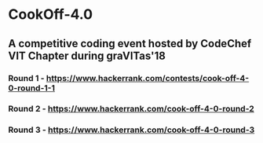 # CookOff-4.0
## A competitive coding event hosted by CodeChef VIT Chapter during graVITas'18

### Round 1 - https://www.hackerrank.com/contests/cook-off-4-0-round-1-1
### Round 2 - https://www.hackerrank.com/cook-off-4-0-round-2
### Round 3 - https://www.hackerrank.com/cook-off-4-0-round-3
